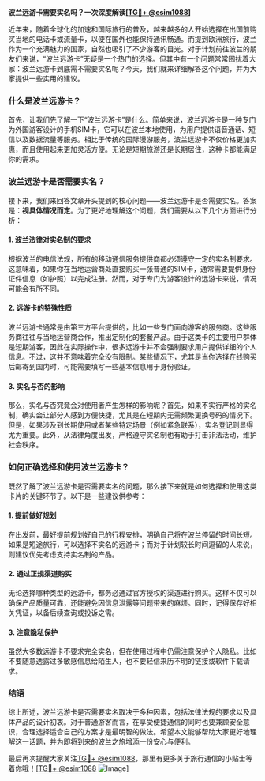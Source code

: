 **波兰远游卡需要实名吗？一次深度解读[[TG💪+ @esim1088](https://t.me/s/esim1088)]**

近年来，随着全球化的加速和国际旅行的普及，越来越多的人开始选择在出国前购买当地的电话卡或流量卡，以便在国外也能保持通讯畅通。而提到欧洲旅行，波兰作为一个充满魅力的国家，自然也吸引了不少游客的目光。对于计划前往波兰的朋友们来说，“波兰远游卡”无疑是一个热门的选择。但其中有一个问题常常困扰着大家：波兰远游卡到底需不需要实名呢？今天，我们就来详细解答这个问题，并为大家提供一些实用的建议。

### 什么是波兰远游卡？

首先，让我们先了解一下“波兰远游卡”是什么。简单来说，波兰远游卡是一种专门为外国游客设计的手机SIM卡，它可以在波兰本地使用，为用户提供语音通话、短信以及数据流量等服务。相比于传统的国际漫游服务，波兰远游卡不仅价格更加实惠，而且使用起来更加灵活方便。无论是短期旅游还是长期居住，这种卡都能满足你的需求。

### 波兰远游卡是否需要实名？

接下来，我们来回答文章开头提到的核心问题——波兰远游卡是否需要实名。答案是：**视具体情况而定**。为了更好地理解这个问题，我们需要从以下几个方面进行分析：

#### 1. **波兰法律对实名制的要求**
根据波兰的电信法规，所有的移动通信服务提供商都必须遵守一定的实名制要求。这意味着，如果你在当地运营商处直接购买一张普通的SIM卡，通常需要提供身份证件信息（如护照）以完成注册。然而，对于专门为游客设计的远游卡来说，情况可能会有所不同。

#### 2. **远游卡的特殊性质**
波兰远游卡通常是由第三方平台提供的，比如一些专门面向游客的服务商。这些服务商往往与当地运营商合作，推出定制化的套餐产品。由于这类卡的主要用户群体是短期游客，因此在实际操作中，很多远游卡并不会强制要求用户提供详细的个人信息。不过，这并不意味着完全没有限制。某些情况下，尤其是当你选择在线购买后邮寄到国内时，可能需要填写一些基本信息用于身份验证。

#### 3. **实名与否的影响**
那么，实名与否究竟会对使用者产生怎样的影响呢？首先，如果不实行严格的实名制，确实会让部分人感到方便快捷，尤其是在短期内无需频繁更换号码的情况下。但是，如果涉及到长期使用或者某些特定场景（例如紧急联系），实名登记则显得尤为重要。此外，从法律角度出发，严格遵守实名制也有助于打击非法活动，维护社会秩序。

### 如何正确选择和使用波兰远游卡？

既然了解了波兰远游卡是否需要实名的问题，那么接下来就是如何选择和使用这类卡片的关键环节了。以下是一些建议供参考：

#### 1. **提前做好规划**
在出发前，最好提前规划好自己的行程安排，明确自己将在波兰停留的时间长短。如果是短途旅行，可以选择不实名的远游卡；而对于计划较长时间逗留的人来说，则建议优先考虑支持实名制的产品。

#### 2. **通过正规渠道购买**
无论选择哪种类型的远游卡，都务必通过官方授权的渠道进行购买。这样不仅可以确保产品质量可靠，还能避免因信息泄露等问题带来的麻烦。同时，记得保存好相关凭证，以备后续查询或投诉之需。

#### 3. **注意隐私保护**
虽然大多数远游卡不要求完全实名，但在使用过程中仍需注意保护个人隐私。比如不要随意透露过多敏感信息给陌生人，也不要轻信来历不明的链接或软件下载请求。

### 结语

综上所述，波兰远游卡是否需要实名取决于多种因素，包括法律法规的要求以及具体产品的设计初衷。对于普通游客而言，在享受便捷通信的同时也要兼顾安全意识，合理选择适合自己的方案才是最明智的做法。希望本文能够帮助大家更好地理解这一话题，并为即将到来的波兰之旅增添一份安心与便利。

最后再次提醒大家关注[TG💪+ @esim1088](https://t.me/s/esim1088)，那里有更多关于旅行通信的小贴士等着你哦！[[TG💪+ @esim1088](https://t.me/s/esim1088) ![Image](https://i.postimg.cc/4NQfJmqS/Snipaste-2025-05-13-00-14-12.png)]